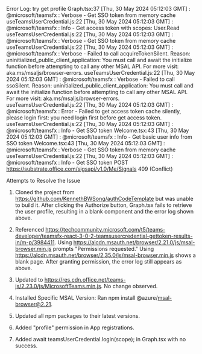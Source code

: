 Error Log:
try get profile
Graph.tsx:37 [Thu, 30 May 2024 05:12:03 GMT] : @microsoft/teamsfx : Verbose - Get SSO token from memory cache
useTeamsUserCredential.js:22 [Thu, 30 May 2024 05:12:03 GMT] : @microsoft/teamsfx : Info - Get access token with scopes: User.Read
useTeamsUserCredential.js:22 [Thu, 30 May 2024 05:12:03 GMT] : @microsoft/teamsfx : Verbose - Get SSO token from memory cache
useTeamsUserCredential.js:22 [Thu, 30 May 2024 05:12:03 GMT] : @microsoft/teamsfx : Verbose - Failed to call acquireTokenSilent. Reason: uninitialized_public_client_application: You must call and await the initialize function before attempting to call any other MSAL API.  For more visit: aka.ms/msaljs/browser-errors. 
useTeamsUserCredential.js:22 [Thu, 30 May 2024 05:12:03 GMT] : @microsoft/teamsfx : Verbose - Failed to call ssoSilent. Reason: uninitialized_public_client_application: You must call and await the initialize function before attempting to call any other MSAL API.  For more visit: aka.ms/msaljs/browser-errors. 
useTeamsUserCredential.js:22 [Thu, 30 May 2024 05:12:03 GMT] : @microsoft/teamsfx : Error - Failed to get access token cache silently, please login first: you need login first before get access token.
useTeamsUserCredential.js:22 [Thu, 30 May 2024 05:12:03 GMT] : @microsoft/teamsfx : Info - Get SSO token
Welcome.tsx:43 [Thu, 30 May 2024 05:12:03 GMT] : @microsoft/teamsfx : Info - Get basic user info from SSO token
Welcome.tsx:43 [Thu, 30 May 2024 05:12:03 GMT] : @microsoft/teamsfx : Verbose - Get SSO token from memory cache
useTeamsUserCredential.js:22 [Thu, 30 May 2024 05:12:03 GMT] : @microsoft/teamsfx : Info - Get SSO token
POST https://substrate.office.com/sigsapi/v1.0/Me/Signals 409 (Conflict)

Attempts to Resolve the Issue
1. Cloned the project from https://github.com/KennethBWSong/authCodeTemplate but was unable to build it. After clicking the Authorize button, Graph.tsx fails to retrieve the user profile, resulting in a blank component and the error log shown above.

2. Referenced https://techcommunity.microsoft.com/t5/teams-developer/teamsfx-react-3-0-2-teamsusercredential-gettoken-results-in/m-p/3984411.
Using https://alcdn.msauth.net/browser/2.21.0/js/msal-browser.min.js prompts "Permissions requested."
Using https://alcdn.msauth.net/browser/2.35.0/js/msal-browser.min.js shows a blank page.
After granting permission, the error log still appears as above.

3. Updated to https://res.cdn.office.net/teams-js/2.23.0/js/MicrosoftTeams.min.js. No change observed.

4. Installed Specific MSAL Version: Ran npm install @azure/msal-browser@2.21.

5. Updated all npm packages to their latest versions.

6. Added "profile" permission in App registrations.

7. Added await teamsUserCredential.login(scope); in Graph.tsx with no success.